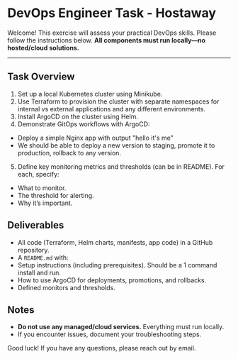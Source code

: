 # DevOps Engineer Task - Hostaway

Welcome! This exercise will assess your practical DevOps skills. Please follow the instructions below. **All components must run locally—no hosted/cloud solutions.**

---

## Task Overview

1. Set up a local Kubernetes cluster using Minikube.
2. Use Terraform to provision the cluster with separate namespaces for internal vs external applications and any different environments.
3. Install ArgoCD on the cluster using Helm.
4. Demonstrate GitOps workflows with ArgoCD:
 - Deploy a simple Nginx app with output "hello it's me"
 - We should be able to deploy a new version to staging, promote it to production, rollback to any version.
5. Define key monitoring metrics and thresholds (can be in README). For each, specify:
 - What to monitor.
 - The threshold for alerting.
 - Why it’s important.


## Deliverables

- All code (Terraform, Helm charts, manifests, app code) in a GitHub repository.
- A `README.md` with:
 - Setup instructions (including prerequisites). Should be a 1 command install and run.
 - How to use ArgoCD for deployments, promotions, and rollbacks.
 - Defined monitors and thresholds.

## Notes

- **Do not use any managed/cloud services.** Everything must run locally.
- If you encounter issues, document your troubleshooting steps.

Good luck! If you have any questions, please reach out by email.
